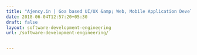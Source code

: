 ```yaml
---
title: "Ajency.in | Goa based UI/UX &amp; Web, Mobile Application Development, Software Development Company"
date: 2018-06-04T12:57:20+05:30
draft: false
layout: software-development-engineering
url: /software-development-engineering/


---
```

